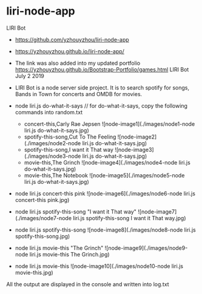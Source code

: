 # liri-node-app
LIRI Bot
*   https://github.com/yzhouyzhou/liri-node-app
*   https://yzhouyzhou.github.io/liri-node-app/
*   The link was also added into my updated portfolio https://yzhouyzhou.github.io/Bootstrap-Portfolio/games.html
    LIRI Bot July 2 2019

*   LIRI Bot is a node server side project. It is to search spotify for songs, Bands in Town for concerts and OMDB for movies.

*   node liri.js do-what-it-says // for do-what-it-says, copy the following commands into random.txt
    *   concert-this,Carly Rae Jepsen
        ![node-image1](./images/node1-node liri.js do-what-it-says.jpg)
    *   spotify-this-song,Cut To The Feeling
        ![node-image2](./images/node2-node liri.js do-what-it-says.jpg)
    *   spotify-this-song,I want it That way
        ![node-image3](./images/node3-node liri.js do-what-it-says.jpg)
    *   movie-this,The Grinch
        ![node-image4](./images/node4-node liri.js do-what-it-says.jpg)
    *   movie-this,The Notebook
        ![node-image5](./images/node5-node liri.js do-what-it-says.jpg)

*   node liri.js concert-this pink
    ![node-image6](./images/node6-node liri.js concert-this pink.jpg)
*   node liri.js spotify-this-song "I want it That way"
    ![node-image7](./images/node7-node liri.js spotify-this-song I want it That way.jpg)
*   node liri.js spotify-this-song
    ![node-image8](./images/node8-node liri.js spotify-this-song.jpg)
*   node liri.js movie-this "The Grinch"
    ![node-image9](./images/node9-node liri.js movie-this The Grinch.jpg)
*   node liri.js movie-this
    ![node-image10](./images/node10-node liri.js movie-this.jpg)
    

All the output are displayed in the console and written into log.txt



